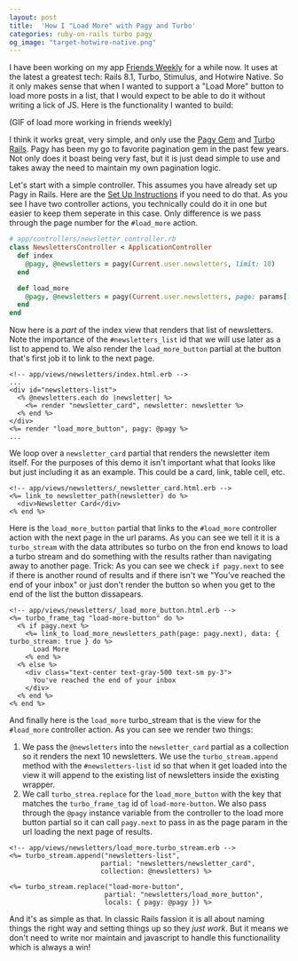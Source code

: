 ```yaml
---
layout: post
title:  'How I "Load More" with Pagy and Turbo'
categories: ruby-on-rails turbo pagy
og_image: "target-hotwire-native.png"
---
```


I have been working on my app [Friends Weekly](https://friendsweekly.com) for a while now. It uses at the latest a greatest tech: Rails 8.1, Turbo, Stimulus, and Hotwire Native. So it only makes sense that when I wanted to support a "Load More" button to load more posts in a list, that I would expect to be able to do it without writing a lick of JS. Here is the functionality I wanted to build:

(GIF of load more working in friends weekly)

I think it works great, very simple, and only use the [Pagy Gem](https://github.com/ddnexus/pagy) and [Turbo Rails](https://github.com/hotwired/turbo-rails). Pagy has been my go to favorite pagination gem in the past few years. Not only does it boast being very fast, but it is just dead simple to use and takes away the need to maintain my own pagination logic.

Let's start with a simple controller. This assumes you have already set up Pagy in Rails. Here are the [Set Up Instructions](https://ddnexus.github.io/pagy/quick-start) if you need to do that. As you see I have two controller actions, you technically could do it in one but easier to keep them seperate in this case. Only difference is we pass through the page number for the `#load_more` action.

```ruby
# app/controllers/newsletter_controller.rb
class NewslettersController < ApplicationController
  def index
    @pagy, @newsletters = pagy(Current.user.newsletters, limit: 10)
  end

  def load_more
    @pagy, @newsletters = pagy(Current.user.newsletters, page: params[:page], limit: 10)
  end
end
```

Now here is a _part_ of the index view that renders that list of newsletters. Note the importance of the `#newsletters_list` id that we will use later as a list to append to. We also render the `load_more_button` partial at the button that's first job it to link to the next page.

```erb
<!-- app/views/newsletters/index.html.erb -->
...
<div id="newsletters-list">
  <% @newsletters.each do |newsletter| %>
    <%= render "newsletter_card", newsletter: newsletter %>
  <% end %>
</div>
<%= render "load_more_button", pagy: @pagy %>
...
```

We loop over a `newsletter_card` partial that renders the newsletter item itself. For the purposes of this demo it isn't important what that looks like but just including it as an example. This could be a card, link, table cell, etc.
```erb
<!-- app/views/newsletters/_newsletter_card.html.erb -->
<%= link_to newsletter_path(newsletter) do %>
  <div>Newsletter Card</div>
<% end %>
```

Here is the `load_more_button` partial that links to the `#load_more` controller action with the next page in the url params. As you can see we tell it it is a `turbo_stream` with the data attributes so turbo on the fron end knows to load a turbo stream and do something with the results rather than navigating away to another page. Trick: As you can see we check `if pagy.next` to see if there is another round of results and if there isn't we "You've reached the end of your inbox" or just don't render the button so when you get to the end of the list the button dissapears.
```erb
<!-- app/views/newsletters/_load_more_button.html.erb -->
<%= turbo_frame_tag "load-more-button" do %>
  <% if pagy.next %>
    <%= link_to load_more_newsletters_path(page: pagy.next), data: { turbo_stream: true } do %>
      Load More
    <% end %>
  <% else %>
    <div class="text-center text-gray-500 text-sm py-3">
      You've reached the end of your inbox
    </div>
  <% end %>
<% end %>
```

And finally here is the `load_more` turbo_stream that is the view for the `#load_more` controller action. As you can see we render two things:
1. We pass the `@newsletters` into the `newsletter_card` partial as a collection so it renders the next 10 newsletters. We use the `turbo_stream.append` method with the `#newsletters-list` id so that when it get loaded into the view it will append to the existing list of newsletters inside the existing wrapper.
2. We call `turbo_strea.replace` for the `load_more_button` with the key that matches the `turbo_frame_tag` id of `load-more-button`. We also pass through the `@pagy` instance variable from the controller to the load more button partial so it can call `pagy.next` to pass in as the page param in the url loading the next page of results.

```erb
<!-- app/views/newsletters/load_more.turbo_stream.erb -->
<%= turbo_stream.append("newsletters-list",
                       partial: "newsletters/newsletter_card",
                       collection: @newsletters) %>

<%= turbo_stream.replace("load-more-button",
                        partial: "newsletters/load_more_button",
                        locals: { pagy: @pagy }) %>
```

And it's as simple as that. In classic Rails fassion it is all about naming things the right way and setting things up so they _just work_. But it means we don't need to write nor maintain and javascript to handle this functionaility which is always a win!
